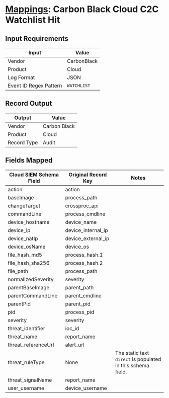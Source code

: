 # [Mappings](README.md): Carbon Black Cloud C2C Watchlist Hit

## Input Requirements

|Input|Value|
|-----|-----|
|Vendor|CarbonBlack|
|Product|Cloud|
|Log Format|JSON|
|Event ID Regex Pattern|`WATCHLIST`|

## Record Output

|Output|Value|
|------|-----|
|Vendor|Carbon Black|
|Product|Cloud|
|Record Type|Audit|

## Fields Mapped

|Cloud SIEM Schema Field|Original Record Key|Notes|
|-----------------------|-------------------|-----|
|action|action||
|baseImage|process_path||
|changeTarget|crossproc_api||
|commandLine|process_cmdline||
|device_hostname|device_name||
|device_ip|device_internal_ip||
|device_natIp|device_external_ip||
|device_osName|device_os||
|file_hash_md5|process_hash.1||
|file_hash_sha256|process_hash.2||
|file_path|process_path||
|normalizedSeverity|severity||
|parentBaseImage|parent_path||
|parentCommandLine|parent_cmdline||
|parentPid|parent_pid||
|pid|process_pid||
|severity|severity||
|threat_identifier|ioc_id||
|threat_name|report_name||
|threat_referenceUrl|alert_url||
|threat_ruleType|None|The static text `direct` is populated in this schema field.|
|threat_signalName|report_name||
|user_username|device_username||

